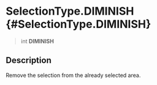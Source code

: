SelectionType.DIMINISH {#SelectionType.DIMINISH}
======================

> int **DIMINISH**

Description
-----------

Remove the selection from the already selected area.
